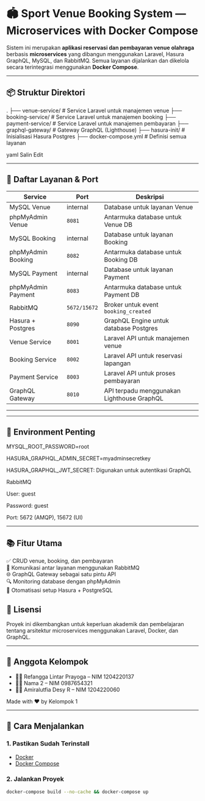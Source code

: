 # 🏟️ Sport Venue Booking System — Microservices with Docker Compose

Sistem ini merupakan **aplikasi reservasi dan pembayaran venue olahraga** berbasis **microservices** yang dibangun menggunakan Laravel, Hasura GraphQL, MySQL, dan RabbitMQ. Semua layanan dijalankan dan dikelola secara terintegrasi menggunakan **Docker Compose**.

---

## 📦 Struktur Direktori
.
├── venue-service/ # Service Laravel untuk manajemen venue
├── booking-service/ # Service Laravel untuk manajemen booking
├── payment-service/ # Service Laravel untuk manajemen pembayaran
├── graphql-gateway/ # Gateway GraphQL (Lighthouse)
├── hasura-init/ # Inisialisasi Hasura Postgres
├── docker-compose.yml # Definisi semua layanan

yaml
Salin
Edit


---

## 🔌 Daftar Layanan & Port

| Service              | Port        | Deskripsi                                       |
|----------------------|-------------|-------------------------------------------------|
| MySQL Venue          | internal    | Database untuk layanan Venue                    |
| phpMyAdmin Venue     | `8081`      | Antarmuka database untuk Venue DB               |
| MySQL Booking        | internal    | Database untuk layanan Booking                  |
| phpMyAdmin Booking   | `8082`      | Antarmuka database untuk Booking DB             |
| MySQL Payment        | internal    | Database untuk layanan Payment                  |
| phpMyAdmin Payment   | `8083`      | Antarmuka database untuk Payment DB             |
| RabbitMQ             | `5672/15672`| Broker untuk event `booking_created`            |
| Hasura + Postgres    | `8090`      | GraphQL Engine untuk database Postgres          |
| Venue Service        | `8001`      | Laravel API untuk manajemen venue               |
| Booking Service      | `8002`      | Laravel API untuk reservasi lapangan            |
| Payment Service      | `8003`      | Laravel API untuk proses pembayaran             |
| GraphQL Gateway      | `8010`      | API terpadu menggunakan Lighthouse GraphQL      |

---
---
## 🔐 Environment Penting
MYSQL_ROOT_PASSWORD=root

HASURA_GRAPHQL_ADMIN_SECRET=myadminsecretkey

HASURA_GRAPHQL_JWT_SECRET: Digunakan untuk autentikasi GraphQL

RabbitMQ

User: guest

Password: guest

Port: 5672 (AMQP), 15672 (UI)


---
## 📚 Fitur Utama

✅ CRUD venue, booking, dan pembayaran  
🔁 Komunikasi antar layanan menggunakan RabbitMQ  
🌐 GraphQL Gateway sebagai satu pintu API  
🔍 Monitoring database dengan phpMyAdmin  
🚀 Otomatisasi setup Hasura + PostgreSQL

## 📄 Lisensi

Proyek ini dikembangkan untuk keperluan akademik dan pembelajaran tentang arsitektur microservices menggunakan Laravel, Docker, dan GraphQL.

---

## 👥 Anggota Kelompok

- 👨‍💻 Refangga Lintar Prayoga – NIM 1204220137  
- 👩‍💻 Nama 2 – NIM 0987654321  
- 👨‍💻 Amiralutfia Desy R – NIM 1204220060
 

Made with ❤️ by Kelompok 1


---
## 🚀 Cara Menjalankan

### 1. Pastikan Sudah Terinstall

- [Docker](https://www.docker.com/)
- [Docker Compose](https://docs.docker.com/compose/)

### 2. Jalankan Proyek

```bash
docker-compose build --no-cache && docker-compose up
